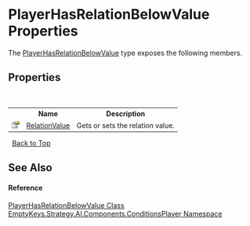 # PlayerHasRelationBelowValue Properties
 

The <a href="T_EmptyKeys_Strategy_AI_Components_ConditionsPlayer_PlayerHasRelationBelowValue">PlayerHasRelationBelowValue</a> type exposes the following members.


## Properties
&nbsp;<table><tr><th></th><th>Name</th><th>Description</th></tr><tr><td>![Public property](media/pubproperty.gif "Public property")</td><td><a href="P_EmptyKeys_Strategy_AI_Components_ConditionsPlayer_PlayerHasRelationBelowValue_RelationValue">RelationValue</a></td><td>
Gets or sets the relation value.</td></tr></table>&nbsp;
<a href="#playerhasrelationbelowvalue-properties">Back to Top</a>

## See Also


#### Reference
<a href="T_EmptyKeys_Strategy_AI_Components_ConditionsPlayer_PlayerHasRelationBelowValue">PlayerHasRelationBelowValue Class</a><br /><a href="N_EmptyKeys_Strategy_AI_Components_ConditionsPlayer">EmptyKeys.Strategy.AI.Components.ConditionsPlayer Namespace</a><br />
